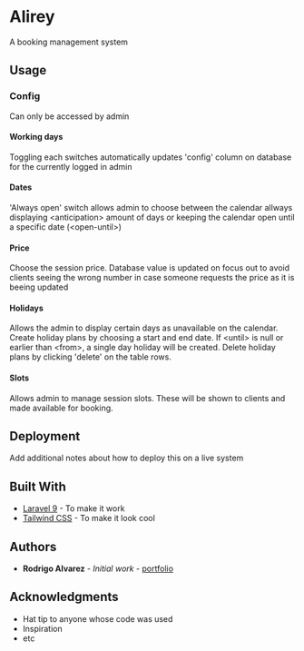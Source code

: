 # Alirey

A booking management system

## Usage

### Config

Can only be accessed by admin

#### **Working days**

Toggling each switches automatically updates 'config' column on database for the currently logged in admin

#### **Dates**

'Always open' switch allows admin to choose between the calendar allways displaying &lt;anticipation&gt; amount of days or keeping the calendar open until a specific date (&lt;open-until&gt;)

#### **Price**

Choose the session price. Database value is updated on focus out to avoid clients seeing the wrong number in case someone requests the price as it is beeing updated

#### **Holidays**

Allows the admin to display certain days as unavailable on the calendar.
Create holiday plans by choosing a start and end date. If &lt;until&gt; is null or earlier than &lt;from&gt;, a single day holiday will be created.
Delete holiday plans by clicking 'delete' on the table rows.

#### **Slots**

Allows admin to manage session slots. These will be shown to clients and made available for booking.

## Deployment

Add additional notes about how to deploy this on a live system

## Built With

* [Laravel 9](https://laravel.com/) - To make it work
* [Tailwind CSS](https://maven.apache.org/) - To make it look cool


## Authors

* **Rodrigo Alvarez** - *Initial work* - [portfolio](https://rodrigoalvarez.co.uk)


## Acknowledgments

* Hat tip to anyone whose code was used
* Inspiration
* etc
